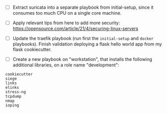 - [ ] Extract suricata into a separate playbook from initial-setup, since it consumes too much CPU on a single core machine.

- [ ] Apply relevant tips from here to add more security: <https://opensource.com/article/21/4/securing-linux-servers>

- [ ] Update the traefik playbook (run first the `initial-setup` and `docker` playbooks). Finish validation deploying a flask hello world app from my flask cookiecutter.

- [ ] Create a new playbook on "workstation", that installs the following additional libraries, on a role name "development":
```
cookiecutter
siege
links
elinks
stress-ng
tcpdump
nmap
ioping
```

